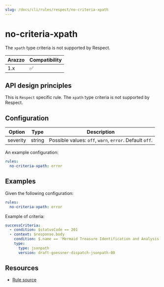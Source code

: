```yaml
---
slug: /docs/cli/rules/respect/no-criteria-xpath
---
```


# no-criteria-xpath

The `xpath` type criteria is not supported by Respect.

| Arazzo | Compatibility |
| ------ | ------------- |
| 1.x    | ✅            |

## API design principles

This is `Respect` specific rule.
The `xpath` type criteria is not supported by Respect.

## Configuration

| Option   | Type   | Description                                             |
| -------- | ------ | ------------------------------------------------------- |
| severity | string | Possible values: `off`, `warn`, `error`. Default `off`. |

An example configuration:

```yaml
rules:
  no-criteria-xpath: error
```

## Examples

Given the following configuration:

```yaml
rules:
  no-criteria-xpath: error
```

Example of criteria:

```yaml Object example
successCriteria:
  - condition: $statusCode == 201
  - context: $response.body
    condition: $.name == 'Mermaid Treasure Identification and Analysis'
    type:
      type: jsonpath
      version: draft-goessner-dispatch-jsonpath-00
```

## Resources

- [Rule source](https://github.com/Redocly/redocly-cli/blob/main/packages/core/src/rules/respect/no-criteria-xpath.ts)
